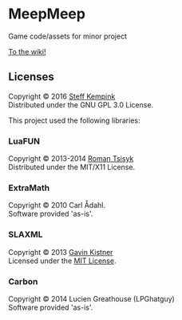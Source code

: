 # MeepMeep
Game code/assets for minor project

[To the wiki!](doc/README.md)


## Licenses
Copyright © 2016 [Steff Kempink](http://kempink.eu/)  
Distributed under the GNU GPL 3.0 License.  

This project used the following libraries:  

### LuaFUN
Copyright © 2013-2014 [Roman Tsisyk](mailto:roman@tsisyk.com)  
Distributed under the MIT/X11 License.  

### ExtraMath
Copyright © 2010 Carl Ådahl.  
Software provided 'as-is'.  

### SLAXML
Copyright © 2013 [Gavin Kistner](mailto:!@phrogz.net)  
Licensed under the [MIT License](http://opensource.org/licenses/MIT).  

### Carbon
Copyright © 2014 Lucien Greathouse (LPGhatguy)  
Software provided 'as-is'.  
